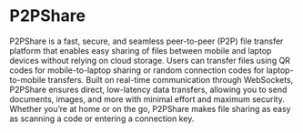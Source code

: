 # P2PShare
P2PShare is a fast, secure, and seamless peer-to-peer (P2P) file transfer platform that enables easy sharing of files between mobile and laptop devices without relying on cloud storage. Users can transfer files using QR codes for mobile-to-laptop sharing or random connection codes for laptop-to-mobile transfers. Built on real-time communication through WebSockets, P2PShare ensures direct, low-latency data transfers, allowing you to send documents, images, and more with minimal effort and maximum security. Whether you’re at home or on the go, P2PShare makes file sharing as easy as scanning a code or entering a connection key.
